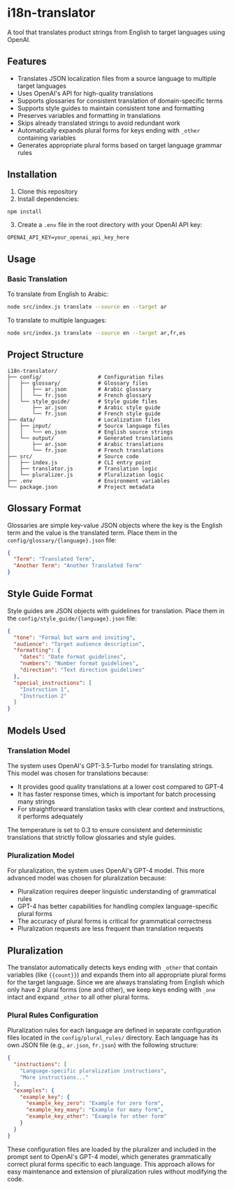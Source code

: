 # i18n-translator

A tool that translates product strings from English to target languages using OpenAI.

## Features

- Translates JSON localization files from a source language to multiple target languages
- Uses OpenAI's API for high-quality translations
- Supports glossaries for consistent translation of domain-specific terms
- Supports style guides to maintain consistent tone and formatting
- Preserves variables and formatting in translations
- Skips already translated strings to avoid redundant work
- Automatically expands plural forms for keys ending with `_other` containing variables
- Generates appropriate plural forms based on target language grammar rules

## Installation

1. Clone this repository
2. Install dependencies:

```bash
npm install
```

3. Create a `.env` file in the root directory with your OpenAI API key:

```
OPENAI_API_KEY=your_openai_api_key_here
```

## Usage

### Basic Translation

To translate from English to Arabic:

```bash
node src/index.js translate --source en --target ar
```

To translate to multiple languages:

```bash
node src/index.js translate --source en --target ar,fr,es
```

## Project Structure

```
i18n-translator/
├── config/                  # Configuration files
│   ├── glossary/            # Glossary files
│   │   ├── ar.json          # Arabic glossary
│   │   └── fr.json          # French glossary
│   └── style_guide/         # Style guide files
│       ├── ar.json          # Arabic style guide
│       └── fr.json          # French style guide
├── data/                    # Localization files
│   ├── input/               # Source language files
│   │   └── en.json          # English source strings
│   └── output/              # Generated translations
│       ├── ar.json          # Arabic translations
│       └── fr.json          # French translations
├── src/                     # Source code
│   ├── index.js             # CLI entry point
│   ├── translator.js        # Translation logic
│   └── pluralizer.js        # Pluralization logic
├── .env                     # Environment variables
└── package.json             # Project metadata
```

## Glossary Format

Glossaries are simple key-value JSON objects where the key is the English term and the value is the translated term. Place them in the `config/glossary/{language}.json` file:

```json
{
  "Term": "Translated Term",
  "Another Term": "Another Translated Term"
}
```

## Style Guide Format

Style guides are JSON objects with guidelines for translation. Place them in the `config/style_guide/{language}.json` file:

```json
{
  "tone": "Formal but warm and inviting",
  "audience": "Target audience description",
  "formatting": {
    "dates": "Date format guidelines",
    "numbers": "Number format guidelines",
    "direction": "Text direction guidelines"
  },
  "special_instructions": [
    "Instruction 1",
    "Instruction 2"
  ]
}
```

## Models Used

### Translation Model

The system uses OpenAI's GPT-3.5-Turbo model for translating strings. This model was chosen for translations because:

- It provides good quality translations at a lower cost compared to GPT-4
- It has faster response times, which is important for batch processing many strings
- For straightforward translation tasks with clear context and instructions, it performs adequately

The temperature is set to 0.3 to ensure consistent and deterministic translations that strictly follow glossaries and style guides.

### Pluralization Model

For pluralization, the system uses OpenAI's GPT-4 model. This more advanced model was chosen for pluralization because:

- Pluralization requires deeper linguistic understanding of grammatical rules
- GPT-4 has better capabilities for handling complex language-specific plural forms
- The accuracy of plural forms is critical for grammatical correctness
- Pluralization requests are less frequent than translation requests

## Pluralization

The translator automatically detects keys ending with `_other` that contain variables (like `{{count}}`) and expands them into all appropriate plural forms for the target language. 
Since we are always translating from English which only have 2 plural forms (one and other), we keep keys ending with `_one` intact and expand `_other` to all other plural forms.

### Plural Rules Configuration

Pluralization rules for each language are defined in separate configuration files located in the `config/plural_rules/` directory. Each language has its own JSON file (e.g., `ar.json`, `fr.json`) with the following structure:

```json
{
  "instructions": [
    "Language-specific pluralization instructions",
    "More instructions..."
  ],
  "examples": {
    "example_key": {
      "example_key_zero": "Example for zero form",
      "example_key_many": "Example for many form",
      "example_key_other": "Example for other form"
    }
  }
}
```

These configuration files are loaded by the pluralizer and included in the prompt sent to OpenAI's GPT-4 model, which generates grammatically correct plural forms specific to each language. This approach allows for easy maintenance and extension of pluralization rules without modifying the code.
